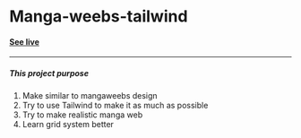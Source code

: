  <h1>Manga-weebs-tailwind</h1>
 
 <a href="https://mangaweebs-tailwind.netlify.app/" target="_blank"><h4>See live </h4></a>
  <hr/>

  <h5>This project purpose</h5>
  <ol>
    <li>Make similar to mangaweebs design</li>
    <li>Try to use Tailwind to make it as much as possible</li>
    <li>Try to make realistic manga web</li>
    <li>Learn grid system better</li>
  </ol>
